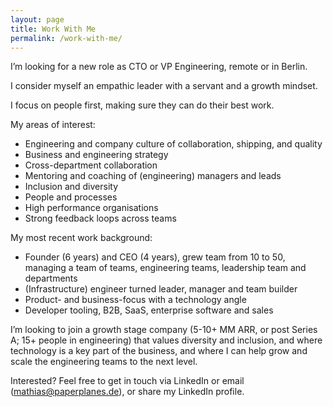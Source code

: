 ```yaml
---
layout: page
title: Work With Me
permalink: /work-with-me/
---
```

I’m looking for a new role as CTO or VP Engineering, remote or in Berlin.

I consider myself an empathic leader with a servant and a growth mindset.

I focus on people first, making sure they can do their best work.

My areas of interest:

* Engineering and company culture of collaboration, shipping, and quality
* Business and engineering strategy
* Cross-department collaboration
* Mentoring and coaching of (engineering) managers and leads
* Inclusion and diversity
* People and processes
* High performance organisations
* Strong feedback loops across teams

My most recent work background:

* Founder (6 years) and CEO (4 years), grew team from 10 to 50, managing a team of teams, engineering teams, leadership team and departments
* (Infrastructure) engineer turned leader, manager and team builder
* Product- and business-focus with a technology angle
* Developer tooling, B2B, SaaS, enterprise software and sales

I’m looking to join a growth stage company (5-10+ MM ARR, or post Series A; 15+ people in engineering) that values diversity and inclusion, and where technology is a key part of the business, and where I can help grow and scale the engineering teams to the next level.

Interested? Feel free to get in touch via LinkedIn or email (mathias@paperplanes.de), or share my LinkedIn profile.
